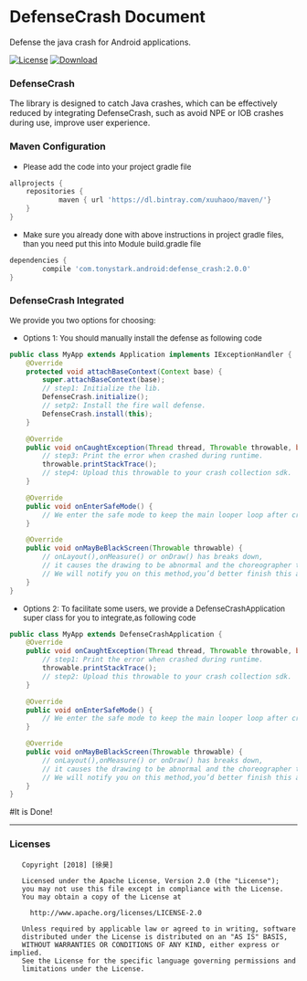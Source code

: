 # DefenseCrash Document
Defense the java crash for Android applications.

[![License](https://img.shields.io/badge/license-Apache%202-green.svg)](https://www.apache.org/licenses/LICENSE-2.0)
[![Download](https://api.bintray.com/packages/xuuhaoo/maven/DefenseCrash/images/download.svg)](https://bintray.com/xuuhaoo/maven/DefenseCrash/_latestVersion)

### <font id="1">DefenseCrash</font>
The library is designed to catch Java crashes, which can be effectively reduced by integrating DefenseCrash, such as avoid NPE or IOB crashes during use, improve user experience.

### <font id="2">Maven Configuration</font>

* <font size=2>Please add the code into your project gradle file</font>

```groovy
allprojects {
    repositories {
    		maven { url 'https://dl.bintray.com/xuuhaoo/maven/'}
    }
}
```

* <font size=2>Make sure you already done with above instructions in project gradle 
files, than you need put this into Module build.gradle file</font>

```groovy
dependencies {
		compile 'com.tonystark.android:defense_crash:2.0.0'
}
```

### <font id=“3”> DefenseCrash Integrated </font>

<font size=2>We provide you two options for choosing: </font>

* <font size=2>Options 1: You should manually install the defense as following code</font>

```java
public class MyApp extends Application implements IExceptionHandler {
    @Override
    protected void attachBaseContext(Context base) {
        super.attachBaseContext(base);
		// step1: Initialize the lib.
        DefenseCrash.initialize();
		// setp2: Install the fire wall defense.
        DefenseCrash.install(this);
    }

    @Override
    public void onCaughtException(Thread thread, Throwable throwable, boolean isSafeMode) {
		// step3: Print the error when crashed during runtime.
        throwable.printStackTrace();
		// step4: Upload this throwable to your crash collection sdk.
    }

    @Override
    public void onEnterSafeMode() {
		// We enter the safe mode to keep the main looper loop after crashed.You’d better do nothing here,we just notify you.
    }

    @Override
    public void onMayBeBlackScreen(Throwable throwable) {
		// onLayout(),onMeasure() or onDraw() has breaks down, 
		// it causes the drawing to be abnormal and the choreographer to break down.
		// We will notify you on this method,you’d better finish this activity or restart the application.
    }
}
```

* <font size=2>Options 2: To facilitate some users, we provide a DefenseCrashApplication super class for you to integrate,as following code</font>

```java
public class MyApp extends DefenseCrashApplication {
    @Override
    public void onCaughtException(Thread thread, Throwable throwable, boolean isSafeMode) {
		// step1: Print the error when crashed during runtime.
        throwable.printStackTrace();
		// step2: Upload this throwable to your crash collection sdk.
    }

    @Override
    public void onEnterSafeMode() {
		// We enter the safe mode to keep the main looper loop after crashed.You’d better do nothing here,we just notify you.
    }

    @Override
    public void onMayBeBlackScreen(Throwable throwable) {
		// onLayout(),onMeasure() or onDraw() has breaks down, 
		// it causes the drawing to be abnormal and the choreographer to break down.
		// We will notify you on this method,you’d better finish this activity or restart the application.
    }
}
```
#It is Done!

---

### <font id=“4”> Licenses </font>
```
   Copyright [2018] [徐昊]

   Licensed under the Apache License, Version 2.0 (the "License");
   you may not use this file except in compliance with the License.
   You may obtain a copy of the License at

     http://www.apache.org/licenses/LICENSE-2.0

   Unless required by applicable law or agreed to in writing, software
   distributed under the License is distributed on an "AS IS" BASIS,
   WITHOUT WARRANTIES OR CONDITIONS OF ANY KIND, either express or implied.
   See the License for the specific language governing permissions and
   limitations under the License.
```